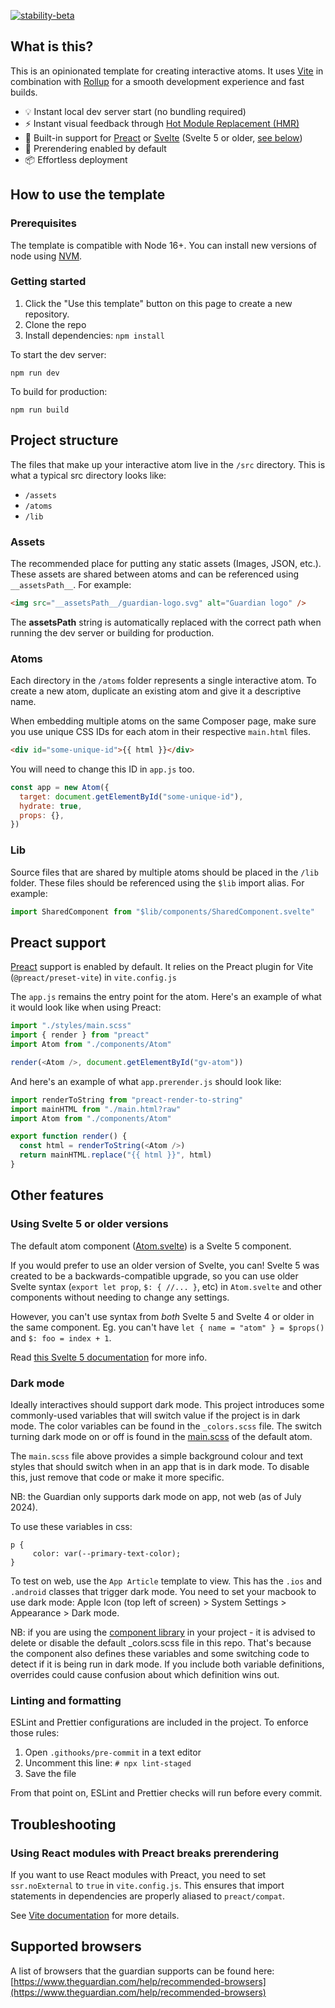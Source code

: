 [![stability-beta](https://img.shields.io/badge/stability-beta-33bbff.svg)](https://github.com/mkenney/software-guides/blob/master/STABILITY-BADGES.md#beta)

## What is this?

This is an opinionated template for creating interactive atoms. It uses [Vite](https://vitejs.dev/) in combination with [Rollup](https://rollupjs.org/guide/en/) for a smooth development experience and fast builds.

- 💡 Instant local dev server start (no bundling required)
- ⚡️ Instant visual feedback through [Hot Module Replacement (HMR)](https://vitejs.dev/guide/features.html#hot-module-replacement)
- 🔧 Built-in support for [Preact](https://preactjs.com/) or [Svelte](https://svelte.dev/) (Svelte 5 or older, [see below](#using-svelte-5-or-older-versions))
- 📝 Prerendering enabled by default
- 📦 Effortless deployment

## How to use the template

### Prerequisites

The template is compatible with Node 16+. You can install new versions of node using [NVM](https://github.com/nvm-sh/nvm#installing-and-updating).

### Getting started

1. Click the "Use this template" button on this page to create a new repository.
2. Clone the repo
3. Install dependencies: `npm install`

To start the dev server:

```
npm run dev
```

To build for production:

```
npm run build
```

## Project structure

The files that make up your interactive atom live in the `/src` directory. This is what a typical src directory looks like:

- `/assets`
- `/atoms`
- `/lib`

### Assets

The recommended place for putting any static assets (Images, JSON, etc.). These assets are shared between atoms and can be referenced using `__assetsPath__`. For example:

```html
<img src="__assetsPath__/guardian-logo.svg" alt="Guardian logo" />
```

The **assetsPath** string is automatically replaced with the correct path when running the dev server or building for production.

### Atoms

Each directory in the `/atoms` folder represents a single interactive atom. To create a new atom, duplicate an existing atom and give it a descriptive name.

When embedding multiple atoms on the same Composer page, make sure you use unique CSS IDs for each atom in their respective `main.html` files.

```html
<div id="some-unique-id">{{ html }}</div>
```

You will need to change this ID in `app.js` too.

```js
const app = new Atom({
  target: document.getElementById("some-unique-id"),
  hydrate: true,
  props: {},
})
```

### Lib

Source files that are shared by multiple atoms should be placed in the `/lib` folder. These files should be referenced using the `$lib` import alias. For example:

```js
import SharedComponent from "$lib/components/SharedComponent.svelte"
```

## Preact support

[Preact](https://preactjs.com/) support is enabled by default. It relies on the Preact plugin for Vite (`@preact/preset-vite`) in `vite.config.js`

The `app.js` remains the entry point for the atom. Here's an example of what it would look like when using Preact:

```js
import "./styles/main.scss"
import { render } from "preact"
import Atom from "./components/Atom"

render(<Atom />, document.getElementById("gv-atom"))
```

And here's an example of what `app.prerender.js` should look like:

```js
import renderToString from "preact-render-to-string"
import mainHTML from "./main.html?raw"
import Atom from "./components/Atom"

export function render() {
  const html = renderToString(<Atom />)
  return mainHTML.replace("{{ html }}", html)
}
```

## Other features

### Using Svelte 5 or older versions

The default atom component ([Atom.svelte](src/atoms/default/components/Atom.svelte)) is a Svelte 5 component.

If you would prefer to use an older version of Svelte, you can! Svelte 5 was created to be a
backwards-compatible upgrade, so you can use older Svelte syntax (`export let prop`, `$: { //...
}`, etc) in `Atom.svelte` and other components without needing to change any settings.

However, you can't use syntax from _both_ Svelte 5 and Svelte 4 or older in the same component. Eg. you can't have `let { name = "atom" } = $props()` and `$: foo = index + 1`.

Read [this Svelte 5 documentation](https://svelte.dev/docs/svelte/v5-migration-guide) for more info.

### Dark mode

Ideally interactives should support dark mode. This project introduces some commonly-used variables that will switch value if the project is in dark mode. The color variables can be found in the `_colors.scss` file. The switch turning dark mode on or off is found in the [main.scss](https://github.com/guardian/interactive-atom-template-2023/blob/main/src/atoms/default/styles/main.scss) of the default atom.

The `main.scss` file above provides a simple background colour and text styles that should switch when in an app that is in dark mode. To disable this, just remove that code or make it more specific.

NB: the Guardian only supports dark mode on app, not web (as of July 2024).

To use these variables in css:

```
p {
     color: var(--primary-text-color);
}
```

To test on web, use the `App Article` template to view. This has the `.ios` and `.android` classes that trigger dark mode. You need to set your macbook to use dark mode: Apple Icon (top left of screen) > System Settings > Appearance > Dark mode.

NB: if you are using the [component library](https://github.com/guardian/interactive-component-library) in your project - it is advised to delete or disable the default \_colors.scss file in this repo. That's because the component also defines these variables and some switching code to detect if it is being run in dark mode. If you include both variable definitions, overrides could cause confusion about which definition wins out.

### Linting and formatting

ESLint and Prettier configurations are included in the project. To enforce those rules:

1. Open `.githooks/pre-commit` in a text editor
2. Uncomment this line: `# npx lint-staged`
3. Save the file

From that point on, ESLint and Prettier checks will run before every commit.

## Troubleshooting

### Using React modules with Preact breaks prerendering

If you want to use React modules with Preact, you need to set `ssr.noExternal` to `true` in `vite.config.js`. This ensures that import statements in dependencies are properly aliased to `preact/compat`.

See [Vite documentation](https://vitejs.dev/guide/ssr.html#ssr-externals) for more details.

## Supported browsers

A list of browsers that the guardian supports can be found here: [https://www.theguardian.com/help/recommended-browsers](https://www.theguardian.com/help/recommended-browsers)
